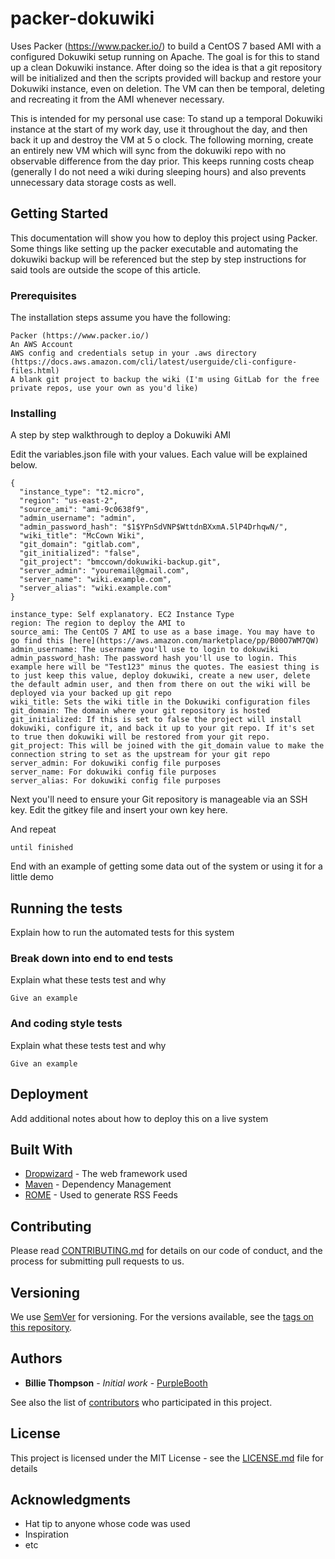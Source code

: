 # packer-dokuwiki

Uses Packer (https://www.packer.io/) to build a CentOS 7 based AMI with a configured Dokuwiki setup running on Apache. The goal is for this to stand up a clean Dokuwiki instance. After doing so the idea is that a git repository will be initialized and then the scripts provided will backup and restore your Dokuwiki instance, even on deletion. The VM can then be temporal, deleting and recreating it from the AMI whenever necessary.

This is intended for my personal use case: To stand up a temporal Dokuwiki instance at the start of my work day, use it throughout the day, and then back it up and destroy the VM at 5 o clock. The following morning, create an entirely new VM which will sync from the dokuwiki repo with no observable difference from the day prior. This keeps running costs cheap (generally I do not need a wiki during sleeping hours) and also prevents unnecessary data storage costs as well.

## Getting Started

This documentation will show you how to deploy this project using Packer. Some things like setting up the packer executable and automating the dokuwiki backup will be referenced but the step by step instructions for said tools are outside the scope of this article.

### Prerequisites

The installation steps assume you have the following:

```
Packer (https://www.packer.io/)
An AWS Account
AWS config and credentials setup in your .aws directory (https://docs.aws.amazon.com/cli/latest/userguide/cli-configure-files.html)
A blank git project to backup the wiki (I'm using GitLab for the free private repos, use your own as you'd like)
```

### Installing

A step by step walkthrough to deploy a Dokuwiki AMI

Edit the variables.json file with your values. Each value will be explained below.

```
{
  "instance_type": "t2.micro",
  "region": "us-east-2",
  "source_ami": "ami-9c0638f9",
  "admin_username": "admin",
  "admin_password_hash": "$1$YPnSdVNP$WttdnBXxmA.5lP4DrhqwN/",
  "wiki_title": "McCown Wiki",
  "git_domain": "gitlab.com",
  "git_initialized": "false",
  "git_project": "bmccown/dokuwiki-backup.git",
  "server_admin": "youremail@gmail.com",
  "server_name": "wiki.example.com",
  "server_alias": "wiki.example.com"
}
```
```
instance_type: Self explanatory. EC2 Instance Type
region: The region to deploy the AMI to
source_ami: The CentOS 7 AMI to use as a base image. You may have to go find this [here](https://aws.amazon.com/marketplace/pp/B00O7WM7QW)
admin_username: The username you'll use to login to dokuwiki
admin_password_hash: The password hash you'll use to login. This example here will be "Test123" minus the quotes. The easiest thing is to just keep this value, deploy dokuwiki, create a new user, delete the default admin user, and then from there on out the wiki will be deployed via your backed up git repo
wiki_title: Sets the wiki title in the Dokuwiki configuration files
git_domain: The domain where your git repository is hosted
git_initialized: If this is set to false the project will install dokuwiki, configure it, and back it up to your git repo. If it's set to true then dokuwiki will be restored from your git repo.
git_project: This will be joined with the git_domain value to make the connection string to set as the upstream for your git repo
server_admin: For dokuwiki config file purposes
server_name: For dokuwiki config file purposes
server_alias: For dokuwiki config file purposes
```

Next you'll need to ensure your Git repository is manageable via an SSH key. Edit the gitkey file and insert your own key here.

And repeat

```
until finished
```

End with an example of getting some data out of the system or using it for a little demo

## Running the tests

Explain how to run the automated tests for this system

### Break down into end to end tests

Explain what these tests test and why

```
Give an example
```

### And coding style tests

Explain what these tests test and why

```
Give an example
```

## Deployment

Add additional notes about how to deploy this on a live system

## Built With

* [Dropwizard](http://www.dropwizard.io/1.0.2/docs/) - The web framework used
* [Maven](https://maven.apache.org/) - Dependency Management
* [ROME](https://rometools.github.io/rome/) - Used to generate RSS Feeds

## Contributing

Please read [CONTRIBUTING.md](https://gist.github.com/PurpleBooth/b24679402957c63ec426) for details on our code of conduct, and the process for submitting pull requests to us.

## Versioning

We use [SemVer](http://semver.org/) for versioning. For the versions available, see the [tags on this repository](https://github.com/your/project/tags). 

## Authors

* **Billie Thompson** - *Initial work* - [PurpleBooth](https://github.com/PurpleBooth)

See also the list of [contributors](https://github.com/your/project/contributors) who participated in this project.

## License

This project is licensed under the MIT License - see the [LICENSE.md](LICENSE.md) file for details

## Acknowledgments

* Hat tip to anyone whose code was used
* Inspiration
* etc
